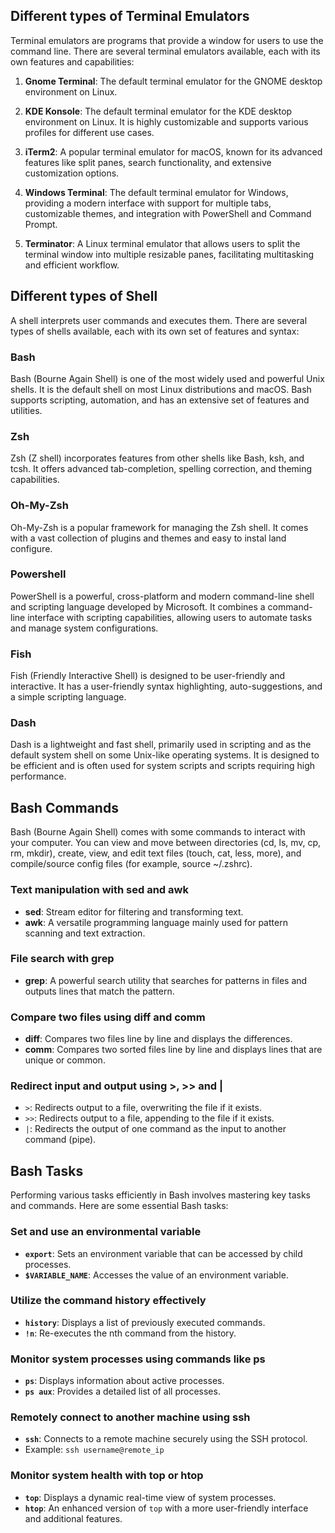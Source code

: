 ## Different types of Terminal Emulators

Terminal emulators are programs that provide a window for users to use the command line. There are several terminal emulators available, each with its own features and capabilities:

1. **Gnome Terminal**: The default terminal emulator for the GNOME desktop environment on Linux. 

2. **KDE Konsole**: The default terminal emulator for the KDE desktop environment on Linux. It is highly customizable and supports various profiles for different use cases.

3. **iTerm2**: A popular terminal emulator for macOS, known for its advanced features like split panes, search functionality, and extensive customization options.

4. **Windows Terminal**: The default terminal emulator for Windows, providing a modern interface with support for multiple tabs, customizable themes, and integration with PowerShell and Command Prompt.

5. **Terminator**: A Linux terminal emulator that allows users to split the terminal window into multiple resizable panes, facilitating multitasking and efficient workflow.

## Different types of Shell

A shell interprets user commands and executes them. There are several types of shells available, each with its own set of features and syntax:

### Bash

Bash (Bourne Again Shell) is one of the most widely used and powerful Unix shells. It is the default shell on most Linux distributions and macOS. Bash supports scripting, automation, and has an extensive set of features and utilities.

### Zsh

Zsh (Z shell) incorporates features from other shells like Bash, ksh, and tcsh. It offers advanced tab-completion, spelling correction, and theming capabilities. 

### Oh-My-Zsh

Oh-My-Zsh is a popular framework for managing the Zsh shell. It comes with a vast collection of plugins and themes and easy to instal land configure.

###  Powershell

PowerShell is a powerful, cross-platform and modern command-line shell and scripting language developed by Microsoft. It combines a command-line interface with scripting capabilities, allowing users to automate tasks and manage system configurations.

### Fish

Fish (Friendly Interactive Shell) is designed to be user-friendly and interactive. It has a user-friendly syntax highlighting, auto-suggestions, and a simple scripting language. 

### Dash

Dash is a lightweight and fast shell, primarily used in scripting and as the default system shell on some Unix-like operating systems. It is designed to be efficient and is often used for system scripts and scripts requiring high performance.

## Bash Commands

Bash (Bourne Again Shell) comes with some commands to interact with your computer. You can view and move between directories (cd, ls, mv, cp, rm, mkdir), create, view, and edit text files (touch, cat, less, more), and compile/source config files (for example, source ~/.zshrc).

### Text manipulation with sed and awk

- **sed**: Stream editor for filtering and transforming text.
- **awk**: A versatile programming language mainly used for pattern scanning and text extraction.

### File search with grep

- **grep**: A powerful search utility that searches for patterns in files and outputs lines that match the pattern.

### Compare two files using diff and comm

- **diff**: Compares two files line by line and displays the differences.
- **comm**: Compares two sorted files line by line and displays lines that are unique or common.

### Redirect input and output using >, >> and |

- `>`: Redirects output to a file, overwriting the file if it exists.
- `>>`: Redirects output to a file, appending to the file if it exists.
- `|`: Redirects the output of one command as the input to another command (pipe).

## Bash Tasks

Performing various tasks efficiently in Bash involves mastering key tasks and commands. Here are some essential Bash tasks:

### Set and use an environmental variable

- **`export`**: Sets an environment variable that can be accessed by child processes.
- **`$VARIABLE_NAME`**: Accesses the value of an environment variable.

### Utilize the command history effectively

- **`history`**: Displays a list of previously executed commands.
- **`!n`**: Re-executes the nth command from the history.

### Monitor system processes using commands like ps

- **`ps`**: Displays information about active processes.
- **`ps aux`**: Provides a detailed list of all processes.

### Remotely connect to another machine using ssh

- **`ssh`**: Connects to a remote machine securely using the SSH protocol.
- Example: `ssh username@remote_ip`

### Monitor system health with top or htop

- **`top`**: Displays a dynamic real-time view of system processes.
- **`htop`**: An enhanced version of `top` with a more user-friendly interface and additional features.

